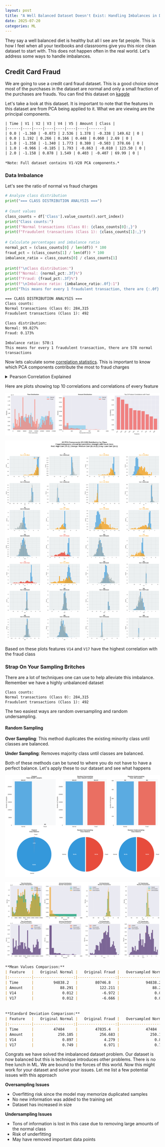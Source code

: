 ```yaml
---
layout: post
title: "A Well Balanced Dataset Doesn't Exist: Handling Imbalances in Data"
date: 2025-07-20
categories: ML
---
```


They say a well balanced diet is healthy but all I see are fat people. This is how I feel when all your textbooks and classrooms give you this nice clean dataset to start with. This does not happen often in the real world. Let's address some ways to handle imbalances.

## Credit Card Fraud

We are going to use a credit card fraud dataset. This is a good choice since most of the purchases in the dataset are normal and only a small fraction of the purchases are frauds. You can find this dataset on [kaggle](https://www.kaggle.com/datasets/mlg-ulb/creditcardfraud?resource=download)

Let's take a look at this dataset. It is important to note that the features in this dataset are from PCA being applied to it. What we are viewing are the principal components.

```
| Time | V1 | V2 | V3 | V4 | V5 | Amount | Class |
|------|----|----|----|----|----|----|-------|
| 0.0 | -1.360 | -0.073 | 2.536 | 1.378 | -0.338 | 149.62 | 0 |
| 0.0 | 1.192 | 0.266 | 0.166 | 0.448 | 0.060 | 2.69 | 0 |
| 1.0 | -1.358 | -1.340 | 1.773 | 0.380 | -0.503 | 378.66 | 0 |
| 1.0 | -0.966 | -0.185 | 1.793 | -0.863 | -0.010 | 123.50 | 0 |
| 2.0 | -1.158 | 0.878 | 1.549 | 0.403 | -0.407 | 69.99 | 0 |

*Note: Full dataset contains V1-V28 PCA components.*
```

### Data Imbalance

Let's see the ratio of normal vs fraud charges

```python
# Analyze class distribution
print("=== CLASS DISTRIBUTION ANALYSIS ===")

# Count values
class_counts = df['Class'].value_counts().sort_index()
print("Class counts:")
print(f"Normal transactions (Class 0): {class_counts[0]:,}")
print(f"Fraudulent transactions (Class 1): {class_counts[1]:,}")

# Calculate percentages and imbalance ratio
normal_pct = (class_counts[0] / len(df)) * 100
fraud_pct = (class_counts[1] / len(df)) * 100
imbalance_ratio = class_counts[0] / class_counts[1]

print(f"\nClass distribution:")
print(f"Normal: {normal_pct:.3f}%")
print(f"Fraud: {fraud_pct:.3f}%")
print(f"\nImbalance ratio: {imbalance_ratio:.0f}:1")
print("This means for every 1 fraudulent transaction, there are {:.0f} normal transactions".format(imbalance_ratio))
```

```
=== CLASS DISTRIBUTION ANALYSIS ===
Class counts:
Normal transactions (Class 0): 284,315
Fraudulent transactions (Class 1): 492

Class distribution:
Normal: 99.827%
Fraud: 0.173%

Imbalance ratio: 578:1
This means for every 1 fraudulent transaction, there are 578 normal transactions
```

Now lets calculate some [correlation statistics](https://en.wikipedia.org/wiki/Pearson_correlation_coefficient). This is important to know which PCA components contribute the most to fraud charges

<details markdown="1">
<summary>Pearson Correlation Explained</summary>

**Understanding Correlation**

When we compute correlations in our fraud detection analysis, we're using the **Pearson correlation coefficient**. This mathematical measure helps us quantify how strongly each feature relates to fraud occurrence.

**The Mathematical Definition**

For two variables X and Y, the Pearson correlation coefficient is defined as:

$$r_{X,Y} = \frac{\text{cov}(X,Y)}{\sigma_X \sigma_Y} = \frac{E[(X-\mu_X)(Y-\mu_Y)]}{\sigma_X \sigma_Y}$$

Where:
- $\text{cov}(X,Y)$ is the covariance between X and Y
- $\sigma_X$ and $\sigma_Y$ are the standard deviations of X and Y  
- $\mu_X$ and $\mu_Y$ are the means of X and Y
- $E[\cdot]$ denotes the expected value

**Sample Correlation Formula**

For our dataset with `N` transactions, this becomes:

$$r_{X,Y} = \frac{\sum_{i=1}^{n}(x_i - \bar{x})(y_i - \bar{y})}{\sqrt{\sum_{i=1}^{n}(x_i - \bar{x})^2}\sqrt{\sum_{i=1}^{n}(y_i - \bar{y})^2}}$$

Where $\bar{x}$ and $\bar{y}$ represent the sample means.

**Applied to Fraud Detection**

When we run `df.corr()['Class'].abs()`, we're calculating:

$$r_{V_j,\text{Class}} = \frac{\sum_{i=1}^{n}(v_{j,i} - \bar{v_j})(c_i - \bar{c})}{\sqrt{\sum_{i=1}^{n}(v_{j,i} - \bar{v_j})^2}\sqrt{\sum_{i=1}^{n}(c_i - \bar{c})^2}}$$

For each PCA component $V_j$ against our fraud class labels.

**Key Properties**

The correlation coefficient has these important characteristics:

- **Range**: $r \in [-1, 1]$
- **Perfect positive correlation**: $r = 1$ 
- **Perfect negative correlation**: $r = -1$
- **No linear relationship**: $r = 0$

</details>

Here are plots showing top 10 correlations and correlations of every feature

![top10](/assets/images/top_10_correlations.png)

![correlations](/assets/images/correlations.png)

Based on these plots features `V14` and `V17` have the highest correlation with the fraud class

### Strap On Your Sampling Britches

There are a lot of techniques one can use to help alleviate this imbalance. Remember we have a highly unbalanced dataset

```
Class counts:
Normal transactions (Class 0): 284,315
Fraudulent transactions (Class 1): 492
```

The two easiest ways are random oversampling and random undersampling.

#### Random Sampling

**Over Sampling**: This method duplicates the existing minority class until classes are balanced.

**Under Sampling**: Removes majority class until classes are balanced.

Both of these methods can be tuned to where you do not have to have a perfect balance. Let's apply these to our dataset and see what happens

![over_under_sampling](/assets/images/over_under_sampling.png)

![over_under_comparison](/assets/images/over_under_comparisons.png)


```markdown
**Mean Values Comparison:**
| Feature   |   Original Normal |   Original Fraud |   Oversampled Normal |   Oversampled Fraud |   Undersampled Normal |   Undersampled Fraud |
|:----------|------------------:|-----------------:|---------------------:|--------------------:|----------------------:|---------------------:|
| Time      |         94838.2   |        80746.8   |            94838.2   |           80663.8   |             95052.8   |            80746.8   |
| Amount    |            88.291 |          122.211 |               88.291 |             121.534 |                80.348 |              122.211 |
| V14       |             0.012 |           -6.972 |                0.012 |              -6.971 |                 0.017 |               -6.972 |
| V17       |             0.012 |           -6.666 |                0.012 |              -6.664 |                 0.008 |               -6.666 |


**Standard Deviation Comparison:**
| Feature   |   Original Normal |   Original Fraud |   Oversampled Normal |   Oversampled Fraud |   Undersampled Normal |   Undersampled Fraud |
|:----------|------------------:|-----------------:|---------------------:|--------------------:|----------------------:|---------------------:|
| Time      |         47484     |        47835.4   |            47484     |           47782.1   |             47120.6   |            47835.4   |
| Amount    |           250.105 |          256.683 |              250.105 |             254.046 |               178.03  |              256.683 |
| V14       |             0.897 |            4.279 |                0.897 |               4.268 |                 0.901 |                4.279 |
| V17       |             0.749 |            6.971 |                0.749 |               6.958 |                 0.683 |                6.971 |
```

Congrats we have solved the imbalanced dataset problem. Our dataset is now balanced but this is technique introduces other problems. There is no free lunch in ML. We are bound to the forces of this world. Now this might work for your dataset and solve your issues. Let me list a few potential issues with this approach

**Oversampling Issues**

- Overfitting risk since the model may memorize duplicated samples
- No new information was added to the training set
- Dataset has increased in size

**Undersampling Issues**

- Tons of information is lost in this case due to removing large amounts of the normal class
- Risk of underfitting
- May have removed important data points